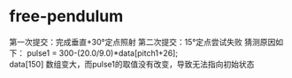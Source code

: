 # free-pendulum
第一次提交：完成垂直+30°定点照射
第二次提交：15°定点尝试失败
    猜测原因如下：
    pulse1 = 300-(20.0/9.0)*data[pitch1+26];	
    data[150] 数组变大，而pulse1的取值没有改变，导致无法指向初始状态